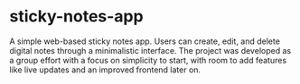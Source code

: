 # sticky-notes-app
A simple web-based sticky notes app. Users can create, edit, and delete digital notes through a minimalistic interface. The project was developed as a group effort with a focus on simplicity to start, with room to add features like live updates and an improved frontend later on.
